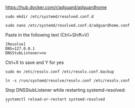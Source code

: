 https://hub.docker.com/r/adguard/adguardhome


```
sudo mkdir /etc/systemd/resolved.conf.d
```
```
sudo nano /etc/systemd/resolved.conf.d/adguardhome.conf
```
Paste in the following text (Ctrl+Shift+V)
```
[Resolve]
DNS=127.0.0.1
DNSStubListener=no
```
Ctrl+X to save and Y for yes
```
sudo mv /etc/resolv.conf /etc/resolv.conf.backup
```
```
ln -s /run/systemd/resolve/resolv.conf /etc/resolv.conf
```
Stop DNSStubListener while restarting systemd-resolved:
```
systemctl reload-or-restart systemd-resolved
``